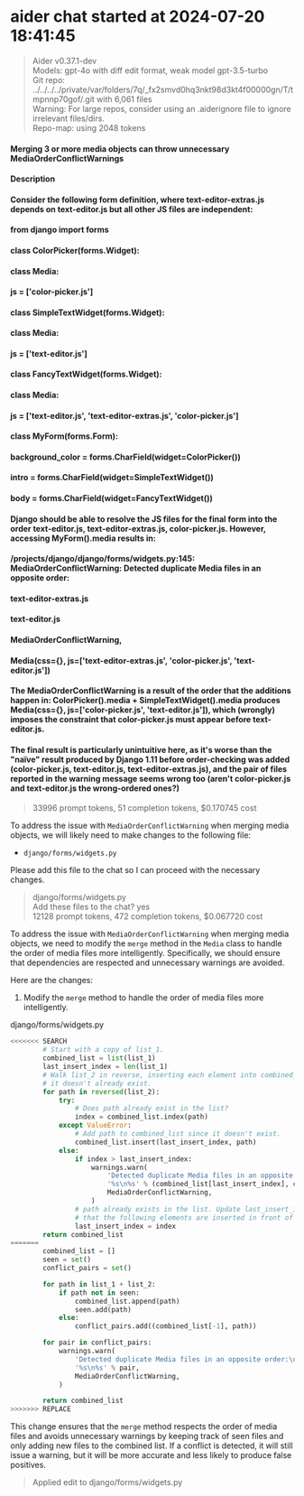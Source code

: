 
# aider chat started at 2024-07-20 18:41:45

> Aider v0.37.1-dev  
> Models: gpt-4o with diff edit format, weak model gpt-3.5-turbo  
> Git repo: ../../../../private/var/folders/7q/_fx2smvd0hq3nkt98d3kt4f00000gn/T/tmpnnp70gof/.git with 6,061 files  
> Warning: For large repos, consider using an .aiderignore file to ignore irrelevant files/dirs.  
> Repo-map: using 2048 tokens  

#### Merging 3 or more media objects can throw unnecessary MediaOrderConflictWarnings  
#### Description  
#### 	  
#### Consider the following form definition, where text-editor-extras.js depends on text-editor.js but all other JS files are independent:  
#### from django import forms  
#### class ColorPicker(forms.Widget):  
#### 	class Media:  
#### 		js = ['color-picker.js']  
#### class SimpleTextWidget(forms.Widget):  
#### 	class Media:  
#### 		js = ['text-editor.js']  
#### class FancyTextWidget(forms.Widget):  
#### 	class Media:  
#### 		js = ['text-editor.js', 'text-editor-extras.js', 'color-picker.js']  
#### class MyForm(forms.Form):  
#### 	background_color = forms.CharField(widget=ColorPicker())  
#### 	intro = forms.CharField(widget=SimpleTextWidget())  
#### 	body = forms.CharField(widget=FancyTextWidget())  
#### Django should be able to resolve the JS files for the final form into the order text-editor.js, text-editor-extras.js, color-picker.js. However, accessing MyForm().media results in:  
#### /projects/django/django/forms/widgets.py:145: MediaOrderConflictWarning: Detected duplicate Media files in an opposite order:  
#### text-editor-extras.js  
#### text-editor.js  
####  MediaOrderConflictWarning,  
#### Media(css={}, js=['text-editor-extras.js', 'color-picker.js', 'text-editor.js'])  
#### The MediaOrderConflictWarning is a result of the order that the additions happen in: ColorPicker().media + SimpleTextWidget().media produces Media(css={}, js=['color-picker.js', 'text-editor.js']), which (wrongly) imposes the constraint that color-picker.js must appear before text-editor.js.  
#### The final result is particularly unintuitive here, as it's worse than the "naïve" result produced by Django 1.11 before order-checking was added (color-picker.js, text-editor.js, text-editor-extras.js), and the pair of files reported in the warning message seems wrong too (aren't color-picker.js and text-editor.js the wrong-ordered ones?)  
> 33996 prompt tokens, 51 completion tokens, $0.170745 cost  

To address the issue with `MediaOrderConflictWarning` when merging media objects, we will likely need to make changes to the following file:

- `django/forms/widgets.py`

Please add this file to the chat so I can proceed with the necessary changes.

> django/forms/widgets.py  
> Add these files to the chat? yes  
> 12128 prompt tokens, 472 completion tokens, $0.067720 cost  

To address the issue with `MediaOrderConflictWarning` when merging media objects, we need to modify the `merge` method in the `Media` class to handle the order of media files more intelligently. Specifically, we should ensure that dependencies are respected and unnecessary warnings are avoided.

Here are the changes:

1. Modify the `merge` method to handle the order of media files more intelligently.

django/forms/widgets.py
```python
<<<<<<< SEARCH
        # Start with a copy of list_1.
        combined_list = list(list_1)
        last_insert_index = len(list_1)
        # Walk list_2 in reverse, inserting each element into combined_list if
        # it doesn't already exist.
        for path in reversed(list_2):
            try:
                # Does path already exist in the list?
                index = combined_list.index(path)
            except ValueError:
                # Add path to combined_list since it doesn't exist.
                combined_list.insert(last_insert_index, path)
            else:
                if index > last_insert_index:
                    warnings.warn(
                        'Detected duplicate Media files in an opposite order:\n'
                        '%s\n%s' % (combined_list[last_insert_index], combined_list[index]),
                        MediaOrderConflictWarning,
                    )
                # path already exists in the list. Update last_insert_index so
                # that the following elements are inserted in front of this one.
                last_insert_index = index
        return combined_list
=======
        combined_list = []
        seen = set()
        conflict_pairs = set()

        for path in list_1 + list_2:
            if path not in seen:
                combined_list.append(path)
                seen.add(path)
            else:
                conflict_pairs.add((combined_list[-1], path))

        for pair in conflict_pairs:
            warnings.warn(
                'Detected duplicate Media files in an opposite order:\n'
                '%s\n%s' % pair,
                MediaOrderConflictWarning,
            )

        return combined_list
>>>>>>> REPLACE
```

This change ensures that the `merge` method respects the order of media files and avoids unnecessary warnings by keeping track of seen files and only adding new files to the combined list. If a conflict is detected, it will still issue a warning, but it will be more accurate and less likely to produce false positives.

> Applied edit to django/forms/widgets.py  
